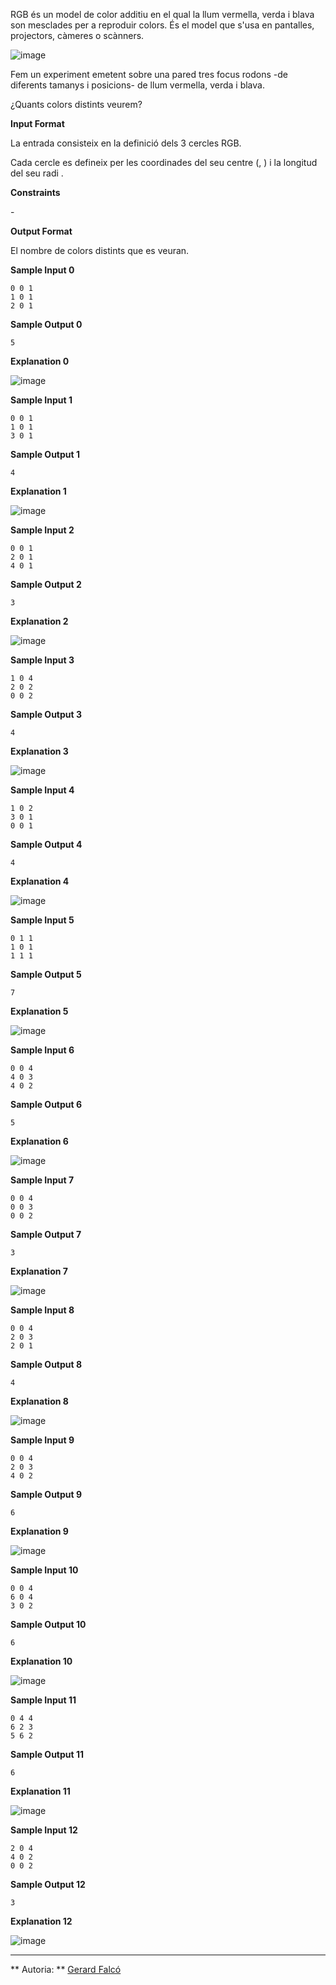 RGB és un model de color additiu en el qual la llum vermella, verda i
blava son mesclades per a reproduir colors. És el model que s'usa en
pantalles, projectors, càmeres o scànners.

![image](1556403302-c0b3653a9f-2000px-AdditiveColor.svg.png)

Fem un experiment emetent sobre una pared tres focus rodons -de
diferents tamanys i posicions- de llum vermella, verda i blava.

¿Quants colors distints veurem?

**Input Format**

La entrada consisteix en la definició dels 3 cercles RGB.

Cada cercle es defineix per les coordinades del seu centre (, ) i la
longitud del seu radi .

**Constraints**

\-

**Output Format**

El nombre de colors distints que es veuran.

**Sample Input 0**

    0 0 1
    1 0 1
    2 0 1

**Sample Output 0**

``` 
5
```

**Explanation 0**

![image](1556400403-81415111d2-rgb1.png)

**Sample Input 1**

    0 0 1
    1 0 1
    3 0 1

**Sample Output 1**

``` 
4
```

**Explanation 1**

![image](1556400504-46e405efd0-rgb2.png)

**Sample Input 2**

    0 0 1
    2 0 1
    4 0 1

**Sample Output 2**

``` 
3
```

**Explanation 2**

![image](1556400588-a2612a86b5-rgb3.png)

**Sample Input 3**

    1 0 4
    2 0 2
    0 0 2

**Sample Output 3**

``` 
4
```

**Explanation 3**

![image](1556404149-55cfc50a49-rgb15.png)

**Sample Input 4**

    1 0 2
    3 0 1
    0 0 1

**Sample Output 4**

``` 
4
```

**Explanation 4**

![image](1556403831-bebcfe2bd5-rgb14.png)

**Sample Input 5**

    0 1 1
    1 0 1
    1 1 1

**Sample Output 5**

``` 
7
```

**Explanation 5**

![image](1556401318-b3855eeed6-rgb6.png)

**Sample Input 6**

    0 0 4
    4 0 3
    4 0 2

**Sample Output 6**

``` 
5
```

**Explanation 6**

![image](1556401893-8941b321ae-rgb7.png)

**Sample Input 7**

    0 0 4
    0 0 3
    0 0 2

**Sample Output 7**

``` 
3
```

**Explanation 7**

![image](1556402096-b4b1e6bb46-rgb8.png)

**Sample Input 8**

    0 0 4
    2 0 3
    2 0 1

**Sample Output 8**

``` 
4
```

**Explanation 8**

![image](1556402239-2427c6bf94-rgb9.png)

**Sample Input 9**

    0 0 4
    2 0 3
    4 0 2

**Sample Output 9**

``` 
6
```

**Explanation 9**

![image](1556402734-86c80870cd-rgb10.png)

**Sample Input 10**

    0 0 4
    6 0 4
    3 0 2

**Sample Output 10**

``` 
6
```

**Explanation 10**

![image](1556402922-18764a315f-rgb11.png)

**Sample Input 11**

    0 4 4
    6 2 3
    5 6 2

**Sample Output 11**

``` 
6
```

**Explanation 11**

![image](1556403237-f8b8f5eac0-rgb12.png)

**Sample Input 12**

    2 0 4
    4 0 2
    0 0 2

**Sample Output 12**

``` 
3
```

**Explanation 12**

![image](1556403552-f7e09bb5b1-rgb13.png)

----------

** Autoria: **
[Gerard Falcó](https://github.com/gerardfp)
